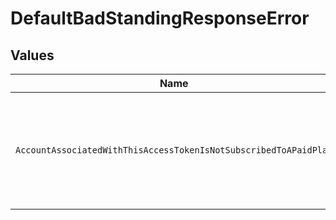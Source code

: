 # DefaultBadStandingResponseError


## Values

| Name                                                                       | Value                                                                      |
| -------------------------------------------------------------------------- | -------------------------------------------------------------------------- |
| `AccountAssociatedWithThisAccessTokenIsNotSubscribedToAPaidPlan`           | Account associated with this access token is not subscribed to a paid plan |